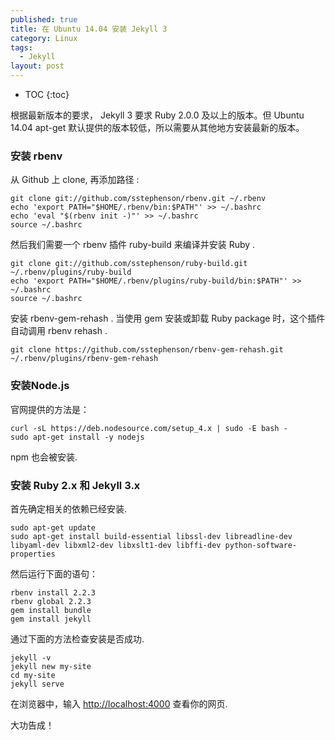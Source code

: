 ```yaml
---
published: true
title: 在 Ubuntu 14.04 安装 Jekyll 3
category: Linux
tags: 
  - Jekyll
layout: post
---
```


<!--more-->

* TOC
{:toc}

根据最新版本的要求， Jekyll 3 要求 Ruby 2.0.0 及以上的版本。但 Ubuntu 14.04 apt-get 默认提供的版本较低，所以需要从其他地方安装最新的版本。


### 安装 rbenv

从 Github 上 clone, 再添加路径 :

```
git clone git://github.com/sstephenson/rbenv.git ~/.rbenv
echo 'export PATH="$HOME/.rbenv/bin:$PATH"' >> ~/.bashrc
echo 'eval "$(rbenv init -)"' >> ~/.bashrc
source ~/.bashrc
```

然后我们需要一个 rbenv 插件 ruby-build 来编译并安装 Ruby . 

```
git clone git://github.com/sstephenson/ruby-build.git ~/.rbenv/plugins/ruby-build
echo 'export PATH="$HOME/.rbenv/plugins/ruby-build/bin:$PATH"' >> ~/.bashrc
source ~/.bashrc
```

安装 rbenv-gem-rehash . 当使用 gem 安装或卸载 Ruby package 时，这个插件自动调用 rbenv rehash . 

```
git clone https://github.com/sstephenson/rbenv-gem-rehash.git ~/.rbenv/plugins/rbenv-gem-rehash
```

### 安装Node.js

官网提供的方法是：

```
curl -sL https://deb.nodesource.com/setup_4.x | sudo -E bash -
sudo apt-get install -y nodejs
```

npm 也会被安装.

### 安装 Ruby 2.x 和 Jekyll 3.x

首先确定相关的依赖已经安装.

```
sudo apt-get update
sudo apt-get install build-essential libssl-dev libreadline-dev libyaml-dev libxml2-dev libxslt1-dev libffi-dev python-software-properties
```

然后运行下面的语句：

```
rbenv install 2.2.3
rbenv global 2.2.3
gem install bundle
gem install jekyll
```

通过下面的方法检查安装是否成功.

```
jekyll -v
jekyll new my-site
cd my-site
jekyll serve
```
在浏览器中，输入 <http://localhost:4000> 查看你的网页.

大功告成！
